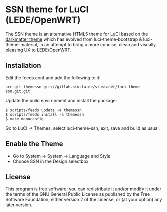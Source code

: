 SSN theme for LuCI (LEDE/OpenWRT)
========================================

The SSN theme is an alternative HTML5 theme for LuCI based on the
[darkmatter theme](https://github.com/apollo-ng/luci-theme-darkmatter) which
has evolved from luci-theme-bootstrap & luci-theme-material, in an attempt to
bring a more concise, clean and visually pleasing UX to LEDE/OpenWRT.


Installation
------------

Edit the feeds.conf and add the following to it:

    src-git themessn git://gitlab.stusta.de/stustanet/luci-theme-ssn.git.git

Update the build environment and install the package:

    $ scripts/feeds update -a themessn
    $ scripts/feeds install -a themessn
    $ make menuconfig

Go to LuCI -> Themes, select luci-theme-ssn, exit, save and build as usual.

Enable the Theme
----------------

  * Go to System -> System -> Language and Style
  * Choose SSN in the Design selectbox

License
-------

This program is free software; you can redistribute it and/or
modify it under the terms of the GNU General Public License
as published by the Free Software Foundation; either version 2
of the License, or (at your option) any later version.
